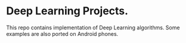 # Deep Learning Projects.
This repo contains implementation of Deep Learning algorithms.
Some examples are also ported on Android phones. 
